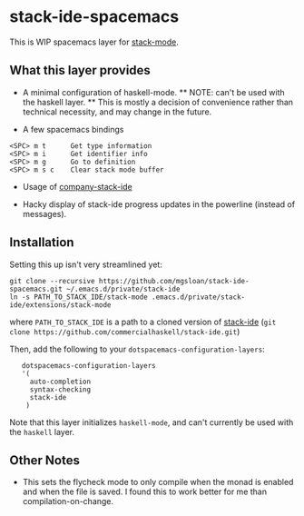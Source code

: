 # stack-ide-spacemacs

This is WIP spacemacs layer for
[stack-mode](https://github.com/commercialhaskell/stack-ide/tree/master/stack-mode).

## What this layer provides

* A minimal configuration of haskell-mode.  ** NOTE: can't be used with the haskell
  layer. ** This is mostly a decision of convenience rather than technical
  necessity, and may change in the future.

* A few spacemacs bindings

```
<SPC> m t      Get type information
<SPC> m i      Get identifier info
<SPC> m g      Go to definition
<SPC> m s c    Clear stack mode buffer
```

* Usage of [company-stack-ide](https://github.com/drwebb/company-stack-ide)

* Hacky display of stack-ide progress updates in the powerline (instead of
messages).

## Installation

Setting this up isn't very streamlined yet:

```
git clone --recursive https://github.com/mgsloan/stack-ide-spacemacs.git ~/.emacs.d/private/stack-ide
ln -s PATH_TO_STACK_IDE/stack-mode .emacs.d/private/stack-ide/extensions/stack-mode
```

where `PATH_TO_STACK_IDE` is a path to a cloned version of
[stack-ide](https://github.com/commercialhaskell/stack-ide) (`git clone
https://github.com/commercialhaskell/stack-ide.git`)

Then, add the following to your `dotspacemacs-configuration-layers`:

```
   dotspacemacs-configuration-layers
   '(
     auto-completion
     syntax-checking
     stack-ide
    )
```

Note that this layer initializes `haskell-mode`, and can't currently be used
with the `haskell` layer.

## Other Notes

* This sets the flycheck mode to only compile when the monad is enabled and when
  the file is saved. I found this to work better for me than
  compilation-on-change.
